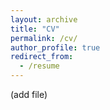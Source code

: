 ```yaml
---
layout: archive
title: "CV"
permalink: /cv/
author_profile: true
redirect_from:
  - /resume
---
```


(add file)